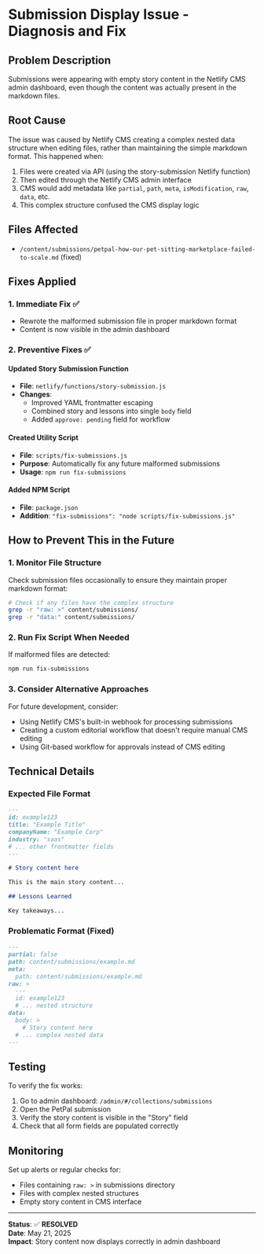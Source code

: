 # Submission Display Issue - Diagnosis and Fix

## Problem Description

Submissions were appearing with empty story content in the Netlify CMS admin dashboard, even though the content was actually present in the markdown files.

## Root Cause

The issue was caused by Netlify CMS creating a complex nested data structure when editing files, rather than maintaining the simple markdown format. This happened when:

1. Files were created via API (using the story-submission Netlify function)
2. Then edited through the Netlify CMS admin interface
3. CMS would add metadata like `partial`, `path`, `meta`, `isModification`, `raw`, `data`, etc.
4. This complex structure confused the CMS display logic

## Files Affected

- `/content/submissions/petpal-how-our-pet-sitting-marketplace-failed-to-scale.md` (fixed)

## Fixes Applied

### 1. Immediate Fix ✅
- Rewrote the malformed submission file in proper markdown format
- Content is now visible in the admin dashboard

### 2. Preventive Fixes ✅

#### Updated Story Submission Function
- **File**: `netlify/functions/story-submission.js`
- **Changes**: 
  - Improved YAML frontmatter escaping
  - Combined story and lessons into single `body` field
  - Added `approve: pending` field for workflow

#### Created Utility Script
- **File**: `scripts/fix-submissions.js`
- **Purpose**: Automatically fix any future malformed submissions
- **Usage**: `npm run fix-submissions`

#### Added NPM Script
- **File**: `package.json`
- **Addition**: `"fix-submissions": "node scripts/fix-submissions.js"`

## How to Prevent This in the Future

### 1. Monitor File Structure
Check submission files occasionally to ensure they maintain proper markdown format:

```bash
# Check if any files have the complex structure
grep -r "raw: >" content/submissions/
grep -r "data:" content/submissions/
```

### 2. Run Fix Script When Needed
If malformed files are detected:

```bash
npm run fix-submissions
```

### 3. Consider Alternative Approaches
For future development, consider:

- Using Netlify CMS's built-in webhook for processing submissions
- Creating a custom editorial workflow that doesn't require manual CMS editing
- Using Git-based workflow for approvals instead of CMS editing

## Technical Details

### Expected File Format
```markdown
---
id: example123
title: "Example Title"
companyName: "Example Corp"
industry: "saas"
# ... other frontmatter fields
---

# Story content here

This is the main story content...

## Lessons Learned

Key takeaways...
```

### Problematic Format (Fixed)
```markdown
---
partial: false
path: content/submissions/example.md
meta:
  path: content/submissions/example.md
raw: >
  ---
  id: example123
  # ... nested structure
data:
  body: >
    # Story content here
  # ... complex nested data
---
```

## Testing

To verify the fix works:

1. Go to admin dashboard: `/admin/#/collections/submissions`
2. Open the PetPal submission
3. Verify the story content is visible in the "Story" field
4. Check that all form fields are populated correctly

## Monitoring

Set up alerts or regular checks for:
- Files containing `raw: >` in submissions directory
- Files with complex nested structures
- Empty story content in CMS interface

---

**Status**: ✅ **RESOLVED**  
**Date**: May 21, 2025  
**Impact**: Story content now displays correctly in admin dashboard